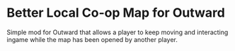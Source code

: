 # Better Local Co-op Map for Outward
Simple mod for Outward that allows a player to keep moving and interacting ingame while the map has been opened by another player.

